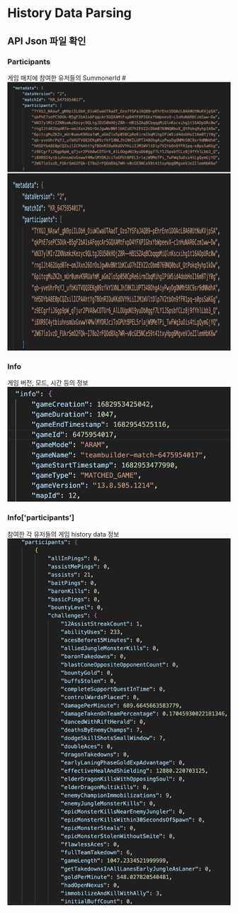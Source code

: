 # History Data Parsing
## API Json 파일 확인
### Participants
게임 매치에 참여한 유저들의 SummonerId 
#![](../Images/json_participants.png)
<img src="../Images/json_participants.png" alt="이미지" width="800" height="400">

### Info
게임 버전, 모드, 시간 등의 정보
![](../Images/json_info.png)

### Info['participants']
참여한 각 유저들의 게임 history data 정보
![](../Images/json_history.png)
